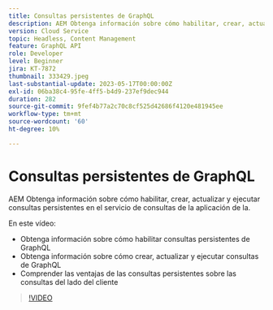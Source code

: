 ```yaml
---
title: Consultas persistentes de GraphQL
description: AEM Obtenga información sobre cómo habilitar, crear, actualizar y ejecutar consultas persistentes en el servicio de consultas de la aplicación de la.
version: Cloud Service
topic: Headless, Content Management
feature: GraphQL API
role: Developer
level: Beginner
jira: KT-7872
thumbnail: 333429.jpeg
last-substantial-update: 2023-05-17T00:00:00Z
exl-id: 06ba38c4-95fe-4ff5-b4d9-237ef9dec944
duration: 282
source-git-commit: 9fef4b77a2c70c8cf525d42686f4120e481945ee
workflow-type: tm+mt
source-wordcount: '60'
ht-degree: 10%

---
```


# Consultas persistentes de GraphQL

AEM Obtenga información sobre cómo habilitar, crear, actualizar y ejecutar consultas persistentes en el servicio de consultas de la aplicación de la.

En este vídeo:

+ Obtenga información sobre cómo habilitar consultas persistentes de GraphQL
+ Obtenga información sobre cómo crear, actualizar y ejecutar consultas de GraphQL
+ Comprender las ventajas de las consultas persistentes sobre las consultas del lado del cliente

>[!VIDEO](https://video.tv.adobe.com/v/333429?quality=12&learn=on)
